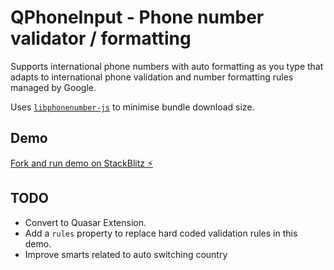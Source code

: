 # QPhoneInput - Phone number validator / formatting

Supports international phone numbers with auto formatting as you type that adapts to international phone validation and number formatting rules managed by Google. 

Uses [`libphonenumber-js`](https://catamphetamine.gitlab.io/libphonenumber-js/) to minimise bundle download size.  

## Demo

[Fork and run demo on StackBlitz ⚡️](https://stackblitz.com/fork/github/tohagan/quasar-q-phone-input)

## TODO
- Convert to Quasar Extension. 
- Add a `rules` property to replace hard coded validation rules in this demo.
- Improve smarts related to auto switching country 
